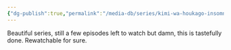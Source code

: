 ```yaml
---
{"dg-publish":true,"permalink":"/media-db/series/kimi-wa-houkago-insomnia-2023/","title":"Kimi wa Houkago Insomnia","tags":["mediaDB/tv/series"],"noteIcon":"1"}
---
```


Beautiful series, still a few episodes left to watch but damn, this is tastefully done. Rewatchable for sure.